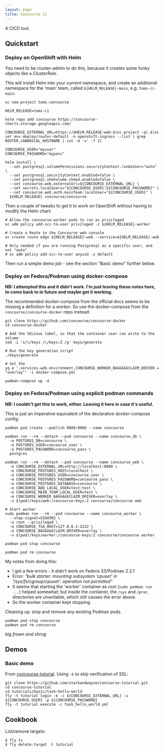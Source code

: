 ```yaml
---
layout: page
title: Concourse CI
---
```


A CICD tool.

## Quickstart

### Deploy on OpenShift with Helm

You need to be cluster-admin to do this, because it creates some funky objects like a _ClusterRole_.

This will install Helm into your _current_ namespace, and create an additional namespace for the 'main' team, called `${HELM_RELEASE}-main`, e.g. `toms-ci-main`:

```
oc new-project toms-concourse

HELM_RELEASE=toms-ci

helm repo add concourse https://concourse-charts.storage.googleapis.com/

CONCOURSE_EXTERNAL_URL=https://$HELM_RELEASE-web-$(oc project -q).$(oc set env deploy/router-default -n openshift-ingress --list | grep ROUTER_CANONICAL_HOSTNAME | cut -d '=' -f 2)

CONCOURSE_USER="myuser"
CONCOURSE_PASSWORD="mypass"

helm install \
  --set postgresql.volumePermissions.securityContext.runAsUser="auto" \
  --set postgresql.securityContext.enabled=false \
  --set postgresql.shmVolume.chmod.enabled=false \
  --set concourse.web.externalUrl=${CONCOURSE_EXTERNAL_URL} \
  --set secrets.localUsers="${CONCOURSE_USER}:${CONCOURSE_PASSWORD}" \
  --set concourse.web.auth.mainTeam.localUser="${CONCOURSE_USER}" \
  ${HELM_RELEASE} concourse/concourse
```

Then a couple of tweaks to get it to work on OpenShift without having to modify the Helm chart:

```
# Allow the concourse-worker pods to run as privileged
oc adm policy add-scc-to-user privileged -z ${HELM_RELEASE}-worker

# Create a Route to the Concourse web console
oc create route edge ${HELM_RELEASE}-web --service=${HELM_RELEASE}-web

# Only needed if you are running Postgresql as a specific user, and not "auto"
# oc adm policy add-scc-to-user anyuid -z default
```

Then run a simple demo job - see the section "Basic demo" further below.

### Deploy on Fedora/Podman using docker-compose

**NB: I attempted this and it didn't work. I'm just leaving these notes here, to come back to in future and maybe get it working.**

The recommended docker-compose from the official docs seems to be missing a definition for a _worker_. So use the docker-compose from the `concourse/concourse-docker` repo instead:

```
git clone https://github.com/concourse/concourse-docker
cd concourse-docker

# Add the SELinux label, so that the container user can write to the volume
sed -i 's/\/keys /\/keys:Z /g' keys/generate

# Run the key generation script
./keys/generate

# Set the
yq e '.services.web.environment.CONCOURSE_WORKER_BAGGAGECLAIM_DRIVER = "overlay"' -i docker-compose.yml

podman-compose up -d
```

### Deploy on Fedora/Podman using explicit podman commands

**NB: I couldn't get this to work, either. Leaving it here in case it's useful.**

This is just an imperative equivalent of the declarative docker-compose config:

```
podman pod create --publish 8080:8080 --name concourse

podman run --rm --detach --pod concourse --name concourse_db \
  -e POSTGRES_DB=concourse \
  -e POSTGRES_USER=concourse_user \
  -e POSTGRES_PASSWORD=concourse_pass \
  postgres

podman run --rm --detach --pod concourse --name concourse_web \
  -e CONCOURSE_EXTERNAL_URL=http://localhost:8080 \
  -e CONCOURSE_POSTGRES_HOST=localhost \
  -e CONCOURSE_POSTGRES_USER=concourse_user \
  -e CONCOURSE_POSTGRES_PASSWORD=concourse_pass \
  -e CONCOURSE_POSTGRES_DATABASE=concourse \
  -e CONCOURSE_ADD_LOCAL_USER=test:test \
  -e CONCOURSE_MAIN_TEAM_LOCAL_USER=test \
  -e CONCOURSE_WORKER_BAGGAGECLAIM_DRIVER=overlay \
  -v $(pwd)/keys/web:/concourse-keys:Z concourse/concourse web

# Start worker
sudo podman run --rm --pod concourse --name concourse_worker \
  --stop-signal=SIGUSR2 \
  -u root --privileged \
  -e CONCOURSE_TSA_HOST=127.0.0.1:2222 \
  -e CONCOURSE_BAGGAGECLAIM_DRIVER=overlay \
  -v $(pwd)/keys/worker:/concourse-keys:Z concourse/concourse worker

podman pod stop concourse

podman pod rm concourse
```

My notes from doing this:

- I got a few errors - it didn't work on Fedora 33/Podman 2.2.1
- Error: _"bulk starter: mounting subsystem 'cpuset' in '/sys/fs/cgroup/cpuset': operation not permitted"_
- It seems that starting the 'worker' container as root (`sudo podman run ...`) helped somewhat; but inside the container, the `/sys` and `/proc` directories are unwritable, which still causes the error above.
- So the worker container kept stopping.

Cleaning up: stop and remove any existing Podman pods.

```
podman pod stop concourse
podman pod rm concourse
```

_big frown and shrug_

## Demos

### Basic demo

From [concourse-tutorial](https://concoursetutorial.com/). Using `-k` to skip verification of SSL:

```
git clone https://github.com/starkandwayne/concourse-tutorial.git
cd concourse-tutorial
cd tutorials/basic/task-hello-world
fly -t tutorial login -k -c ${CONCOURSE_EXTERNAL_URL} -u ${CONCOURSE_USER} -p ${CONCOURSE_PASSWORD}
fly -t tutorial execute -c task_hello_world.yml
```

## Cookbook

List/remove targets:

```
$ fly ts
$ fly delete-target -t tutorial
```

